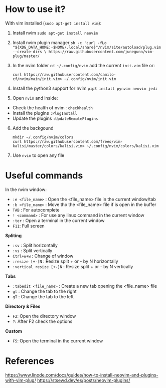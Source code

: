 # How to use it?
With vim installed (`sudo apt-get install vim`):

1. Install nvim
`sudo apt-get install neovim`

2. Install nvim plugin manager
`sh -c 'curl -fLo "${XDG_DATA_HOME:-$HOME/.local/share}"/nvim/site/autoload/plug.vim --create-dirs \
       https://raw.githubusercontent.com/junegunn/vim-plug/master/`
       
3. In the nvim folder `cd ~/.config/nvim` add the current `init.vim` file or:
   ```
   curl https://raw.githubusercontent.com/camilo-cf/nvim/main/init.vim> ~/.config/nvim/init.vim
   ```
   
4. Install the python3 support for nvim `pip3 install pynvim neovim jedi`

5. Open `nvim` and inside:
  - Check the health of nvim `:checkhealth`
  - Install the plugins `:PlugInstall`
  - Update the plugins `:UpdateRemotePlugins`

6. Add the backgound 
   ```
   mkdir ~/.config/nvim/colors
   curl https://raw.githubusercontent.com/freeo/vim-kalisi/master/colors/kalisi.vim> ~/.config/nvim/colors/kalisi.vim   
   ```
 
7. Use `nvim` to open any file

# Useful commands
In the nvim window:
- `:e <file_name>` : Open the <file_name> file in the current window/tab
- `:b <file_name>` : Move tho the <file_name> file if is open in the buffer
- `TAB` : For autocomplete
- `! <command>` : For use any linux command in the current window
- `:ter` : Open a terminal in the current window
- `F11`: Full screen

**Spliting**
- `:sv` : Split horizontally
- `:vs` : Split vertically
- `Ctrl+w+w` : Change of window
- `:resize [+-]N` : Resize split + or - by N horizontally
- `:vertical resize [+-]N` : Resize split + or - by N vertically

**Tabs**
- `:tabedit <file_name>` : Create a new tab opening the <file_name> file
- `gt` : Change the tab to the right
- `gT` : Change the tab to the left

**Directory & Files**
- `F2`: Open the directory window
- `?`: After F2 check the options 

**Custom**
- `F5`: Open the terminal in the current window

# References
https://www.linode.com/docs/guides/how-to-install-neovim-and-plugins-with-vim-plug/
https://stsewd.dev/es/posts/neovim-plugins/
